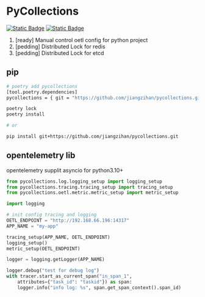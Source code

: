 # PyCollections

[![Static Badge](https://img.shields.io/badge/dwt/PyCollections-green)](https://github.com/jiangzihan/pycollections)
[![Static Badge](https://img.shields.io/badge/status-dev-blue)](https://github.com/jiangzihan/pycollections)

1. [ready] Manual control oetl config for python project
2. [pedding] Distributed Lock for redis
3. [pedding] Distributed Lock for etcd

## pip

```sh
# poetry add pycollections
[tool.poetry.dependencies]
pycollections = { git = "https://github.com/jiangzihan/pycollections.git", branch = "dev" }

poetry lock
poetry install

# or

pip install git+https://github.com/jiangzihan/pycollections.git
```

## opentelemetry lib

opentelemetry supplit asyncio for python3.10+

```python
from pycollections.log.logging_setup import logging_setup
from pycollections.tracing.tracing_setup import tracing_setup
from pycollections.oetl.metric.metric_setup import metric_setup

import logging

# init config tracing and logging
OETL_ENDPOINT = "http://192.168.66.196:14317"
APP_NAME = "my-app"

tracing_setup(APP_NAME, OETL_ENDPOINT)
logging_setup()
metric_setup(OETL_ENDPOINT)

logger = logging.getLogger(APP_NAME)

logger.debug("test for debug log")
with tracer.start_as_current_span("in_span_1",
    attributes={"task_id": "taskid"}) as span:
    logger.info("info log: %s", span.get_span_context().span_id)
```